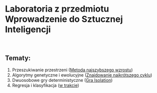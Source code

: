 # Laboratoria z przedmiotu <br/> Wprowadzenie do Sztucznej Inteligencji

<br/>

## Tematy:
1. Przeszukiwanie przestrzeni ([Metoda najszybszego wzrostu](https://github.com/LJaremek/WSI/tree/main/lab_1))
2. Algorytmy genetyczne i ewolucyjne ([Znajdowanie najkrótszego cyklu](https://github.com/LJaremek/WSI/tree/main/lab_2))
3. Dwuosobowe gry deterministyczne ([Gra Isolation](https://github.com/LJaremek/WSI/tree/main/lab_3))
4. Regresja i klasyfikacja ([w trakcie](https://github.com/LJaremek/WSI/tree/main/lab_4))

